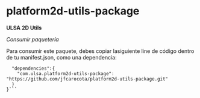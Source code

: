 # platform2d-utils-package

**ULSA 2D Utils**

*Consumir paquetería*

Para consumir este paquete, debes copiar lasiguiente line de código dentro de tu manifest.json, como una dependencia:

```json{
  "dependencies":{
    "com.ulsa.platform2d-utils-package": "https://github.com/jfcarocota/platform2d-utils-package.git"
  }
}```
